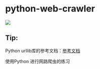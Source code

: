 # python-web-crawler



<img src="https://img.shields.io/badge/BeautifulSoup-4.0-green.svg"/>

## Tip:

Python urllib库的参考文档：<a href="https://docs.python.org/3/library/urllib.html" target="_blank">参考文档</a>

使用Python 进行网路爬虫的练习



